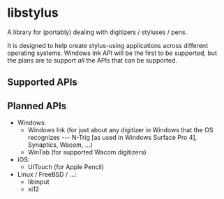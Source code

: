 # libstylus
A library for (portably) dealing with digitizers / styluses / pens.

It is designed to help create stylus-using applications across different operating systems. Windows Ink API will be the first to be supported, but the plans are to support *all* the APIs that can be supported.

## Supported APIs

## Planned APIs
- Windows:
  - Windows Ink (for just about any digitizer in Windows that the OS recognizes --- N-Trig [as used in Windows Surface Pro 4], Synaptics, Wacom, ...)
  - WinTab (for supported Wacom digitizers)
- iOS:
  - UITouch (for Apple Pencil)
- Linux / FreeBSD / ...:
  - libinput
  - xi12
